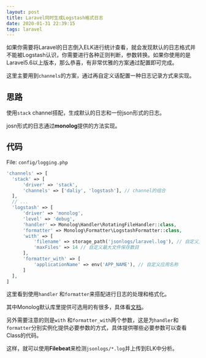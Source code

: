 ```yaml
---
layout: post
title: Laravel同时生成Logstash格式日志
date: 2020-01-31 22:39:15
tags: laravel
---
```


如果你需要将Laravel的日志倒入ELK进行统计查看，就会发现默认的日志格式并不能被Logstash认识，你需要进行各种正则判断，参数转换。如果你使用的是Laravel5.6以上版本，那么恭喜，有非常优雅的方案通过配置即可完成。

<!--more-->

这里主要用到`channels`的方案，通过再自定义话配置一种日志记录方式来实现。

## 思路

使用`stack` channel搭配，生成默认的日志和一份json形式的日志。

josn形式的日志通过**monolog**提供的方法实现。

## 代码

File: `config/logging.php`

```php
'channels' => [
  'stack' => [
      'driver' => 'stack',
      'channels' => ['daliy', 'logstash'], // channel的组合
  ],
  // ...
  'logstash' => [
      'driver' => 'monolog',
      'level' => 'debug',
      'handler' => Monolog\Handler\RotatingFileHandler::class,
      'formatter' => Monolog\Formatter\LogstashFormatter::class,
      'with' => [
          'filename' => storage_path('jsonlogs/laravel.log'), // 自定义文件存放路径
          'maxFiles' => 14 // 自定义最大文件保存数目
      ],
      'formatter_with' => [
          'applicationName' => env('APP_NAME'), // 自定义应用名称
      ]
  ],
]
```

这里看到使用`handler` 和`formatter`来搭配进行日志的处理和格式化。

其中Monolog默认库里提供可选用的有很多，具体看[文档](https://github.com/Seldaek/monolog/blob/master/doc/02-handlers-formatters-processors.md)。

另外需要注意的则是`with` 和`formatter_with`两个参数，这是为`handler`和`formatter`分别实例化提供必要参数的方式，具体提供哪些必要参数可以查看Class的代码。

这样，就可以使用**Filebeat**来检测`jsonlogs/*.log`并上传到ELK中分析。